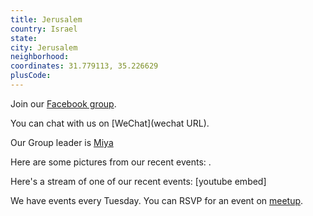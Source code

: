 ```yaml
---
title: Jerusalem
country: Israel
state: 
city: Jerusalem
neighborhood: 
coordinates: 31.779113, 35.226629
plusCode:
---
```

Join our [Facebook group](https://www.facebook.com/groups/free.code.camp.jerusalem).

You can chat with us on [WeChat](wechat URL).

Our Group leader is [Miya](freecodecamp.org/miya)

Here are some pictures from our recent events:
![]().

Here's a stream of one of our recent events:
[youtube embed]

We have events every Tuesday. You can RSVP for an event on [meetup](meetupurl).
